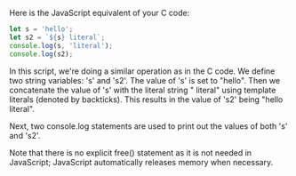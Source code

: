 Here is the JavaScript equivalent of your C code:

```javascript
let s = 'hello';
let s2 = `${s} literal`;
console.log(s, 'literal');
console.log(s2);
```

In this script, we're doing a similar operation as in the C code. We define two string variables: 's' and 's2'. The value of 's' is set to "hello". Then we concatenate the value of 's' with the literal string " literal" using template literals (denoted by backticks). This results in the value of 's2' being "hello literal".

Next, two console.log statements are used to print out the values of both 's' and 's2'. 

Note that there is no explicit free() statement as it is not needed in JavaScript; JavaScript automatically releases memory when necessary.
